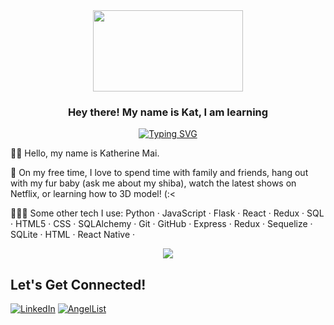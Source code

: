 <div align='center'>
 <image src="https://i.giphy.com/media/PoEDSg4boyn6OjnN1B/giphy.webp" width="240" height="130" >
</div>

<h3 align="center">
  Hey there! My name is Kat, I am learning
</h3>

<p align="center">
<a href="https://git.io/typing-svg"><img src="https://readme-typing-svg.demolab.com?font=Silkscreen&duration=5027&pause=1000&color=5d42c1&center=true&width=435&lines=how+to+code" alt="Typing SVG" /></a>
<p>

  
👋🏼 Hello, my name is Katherine Mai.

🎨 On my free time, I love to spend time with family and friends, hang out with my fur baby (ask me about my shiba), watch the latest shows on Netflix, or learning how to 3D model! (:<

👩🏻‍💻 Some other tech I use: Python · JavaScript · Flask · React · Redux · SQL · HTML5 · CSS · SQLAlchemy · Git · GitHub · Express · Redux · Sequelize · SQLite · HTML · React Native ·

<p align="center">
<a href="https://github.com/anuraghazra/github-readme-stats">
  <img align="center" src="https://github-readme-stats.vercel.app/api?username=kmaikat&show_icons=true&theme=buefy&title_color=5d42c1&icon_color=F79DF3&count_private=true" />
</a>
<p>
 
## Let's Get Connected!
<a href="https://www.linkedin.com/in/kpmai20/" target="_blank">![LinkedIn](https://img.shields.io/badge/linkedin-%230077B5.svg?style=for-the-badge&logo=linkedin&logoColor=white)</a>
<a href="https://angel.co/u/kat-mai" target="_blank">![AngelList](https://img.shields.io/badge/AngelList-000000?style=for-the-badge&logo=AngelList&logoColor=white)</a>

 

